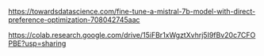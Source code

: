https://towardsdatascience.com/fine-tune-a-mistral-7b-model-with-direct-preference-optimization-708042745aac

https://colab.research.google.com/drive/15iFBr1xWgztXvhrj5I9fBv20c7CFOPBE?usp=sharing
